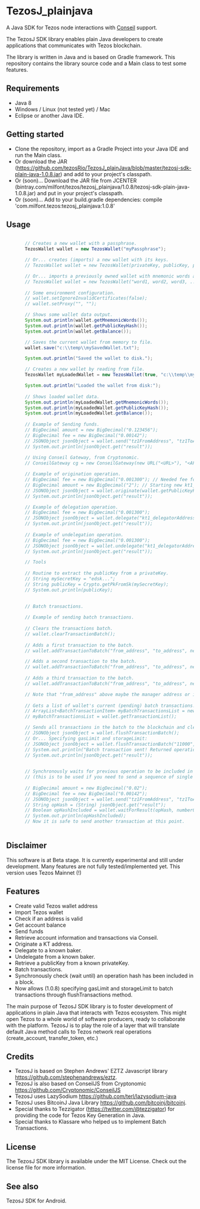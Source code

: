 # TezosJ_plainjava
A Java SDK for Tezos node interactions with [Conseil](https://cryptonomic.github.io/Conseil/#/) support.

The TezosJ SDK library enables plain Java developers to create applications that communicates with Tezos blockchain.

The library is written in Java and is based on Gradle framework. This repository contains the library source code and a Main class to test some features.

## Requirements

- Java 8
- Windows / Linux (not tested yet) / Mac
- Eclipse or another Java IDE.

## Getting started

- Clone the repository, import as a Gradle Project into your Java IDE and run the Main class.
- Or download the JAR (https://github.com/tezosRio/TezosJ_plainJava/blob/master/tezosj-sdk-plain-java-1.0.8.jar) and add to your project's classpath.
- Or (soon)... Download the JAR file from JCENTER (bintray.com/milfont/tezos/tezosj_plainjava/1.0.8/tezosj-sdk-plain-java-1.0.8.jar) and put in your project's classpath.
- Or (soon)... Add to your build.gradle dependencies: compile 'com.milfont.tezos:tezosj_plainjava:1.0.8'  

## Usage

```java

       // Creates a new wallet with a passphrase.
       TezosWallet wallet = new TezosWallet("myPassphrase");

       // Or... creates (imports) a new wallet with its keys.
       // TezosWallet wallet = new TezosWallet(privateKey, publicKey, publicKeyHash, myPassPhrase);

       // Or... imports a previously owned wallet with mnemonic words and passphrase.
       // TezosWallet wallet = new TezosWallet("word1, word2, word3, ... word15 ", "myPassPhrase");
       
       // Some environment configuration.
       // wallet.setIgnoreInvalidCertificates(false);
       // wallet.setProxy("", "");

       // Shows some wallet data output. 
       System.out.println(wallet.getMnemonicWords());
       System.out.println(wallet.getPublicKeyHash());
       System.out.println(wallet.getBalance());  

       // Saves the current wallet from memory to file.
       wallet.save("c:\\temp\\mySavedWallet.txt");

       System.out.println("Saved the wallet to disk.");

       // Creates a new wallet by reading from file.
       TezosWallet myLoadedWallet = new TezosWallet(true, "c:\\temp\\mySavedWallet.txt", "myPassphrase");

       System.out.println("Loaded the wallet from disk:");
       
       // Shows loaded wallet data. 
       System.out.println(myLoadedWallet.getMnemonicWords());
       System.out.println(myLoadedWallet.getPublicKeyHash());
       System.out.println(myLoadedWallet.getBalance());  
       
       // Example of Sending funds.
       // BigDecimal amount = new BigDecimal("0.123456");
       // BigDecimal fee = new BigDecimal("0.00142");
       // JSONObject jsonObject = wallet.send("tz1FromAddress", "tz1ToAddress", amount, fee, "", "");
       // System.out.println(jsonObject.get("result"));
       
       // Using Conseil Gateway, from Cryptonomic.
       // ConseilGateway cg = new ConseilGateway(new URL("<URL>"), "<APIKEY>", "alphanet");

       // Example of origination operation.   
       // BigDecimal fee = new BigDecimal("0.001300"); // Needed fee for origination.
       // BigDecimal amount = new BigDecimal("2"); // Starting new kt1_delegator address balance.
       // JSONObject jsonObject = wallet.originate(wallet.getPublicKeyHash(), true, true, fee, "", "", amount, "", "");
       // System.out.println(jsonObject.get("result"));

       // Example of delegation operation.
       // BigDecimal fee = new BigDecimal("0.001300");
       // JSONObject jsonObject = wallet.delegate("kt1_delegatorAddress", "tz1_delegate_address", fee, "", "");
       // System.out.println(jsonObject.get("result"));
       
       // Example of undelegation operation.
       // BigDecimal fee = new BigDecimal("0.001300");
       // JSONObject jsonObject = wallet.undelegate("kt1_delegatorAddress", fee);
       // System.out.println(jsonObject.get("result"));       

       // Tools
       
       // Routine to extract the publicKey from a privateKey.
       // String mySecretKey = "edsk...";
       // String publicKey = Crypto.getPkFromSk(mySecretKey);
       // System.out.println(publicKey);

       
       // Batch transactions.
       
       // Example of sending batch transactions.
       
       // Clears the transactions batch.
       // wallet.clearTransactionBatch(); 
       
       // Adds a first transaction to the batch.
       // wallet.addTransactionToBatch("from_address", "to_address", new BigDecimal("1"), new BigDecimal("0.00142"));

       // Adds a second transaction to the batch.
       // wallet.addTransactionToBatch("from_address", "to_address", new BigDecimal("2"), new BigDecimal("0.00142"));
       
       // Adds a third transaction to the batch.
       // wallet.addTransactionToBatch("from_address", "to_address", new BigDecimal("3"), new BigDecimal("0.00142"));

       // Note that "from_address" above maybe the manager address or its originated kt1 addresses.
       
       // Gets a list of wallet's current (pending) batch transactions.
       // ArrayList<BatchTransactionItem> myBatchTransactionsList = new ArrayList<BatchTransactionItem>();
       // myBatchTransactionsList = wallet.getTransactionList();

       // Sends all transactions in the batch to the blockchain and clears the batch.
       // JSONObject jsonObject = wallet.flushTransactionBatch();
       // Or... Specifying gasLimit and storageLimit:
       // JSONObject jsonObject = wallet.flushTransactionBatch("11000","300");       
       // System.out.println("Batch transaction sent! Returned operation hash is: ");
       // System.out.println(jsonObject.get("result"));

       
       // Synchronously waits for previous operation to be included in a block after sending another one.
       // (this is to be used if you need to send a sequence of single transactions, having to wait first for each one to be included).
       
       // BigDecimal amount = new BigDecimal("0.02");
       // BigDecimal fee = new BigDecimal("0.00142");
       // JSONObject jsonObject = wallet.send("tz1FromAddress", "tz1ToAddress", amount, fee, "", "");
	   // String opHash = (String) jsonObject.get("result");
	   // Boolean opHashIncluded = wallet.waitForResult(opHash, numberOfBlocksToWait);
	   // System.out.println(opHashIncluded);
	   // Now it is safe to send another transaction at this point.
 

```

## Disclaimer

This software is at Beta stage. It is currently experimental and still under development. Many features are not fully tested/implemented yet. This version uses Tezos Mainnet (!)

## Features

- Create valid Tezos wallet address
- Import Tezos wallet
- Check if an address is valid
- Get account balance
- Send funds
- Retrieve account information and transactions via Conseil.
- Originate a KT address.
- Delegate to a known baker.
- Undelegate from a known baker.
- Retrieve a publicKey from a known privateKey.
- Batch transactions.
- Synchronously check (wait until) an operation hash has been included in a block.
- Now allows (1.0.8) specifying gasLimit and storageLimit to batch transactions through flushTransactions method.

The main purpose of TezosJ SDK library is to foster development of applications in plain Java that interacts with Tezos ecosystem. This might open Tezos to a whole world of software producers, ready to collaborate with the platform. TezosJ is to play the role of a layer that will translate default Java method calls to Tezos network real operations (create_account, transfer_token, etc.)

## Credits

- TezosJ is based on Stephen Andrews' EZTZ Javascript library https://github.com/stephenandrews/eztz.
- TezosJ is also based on ConseilJS from Cryptonomic https://github.com/Cryptonomic/ConseilJS
- TezosJ uses LazySodium https://github.com/terl/lazysodium-java
- TezosJ uses BitcoinJ Java Library https://github.com/bitcoinj/bitcoinj.
- Special thanks to Tezzigator (https://twitter.com/@tezzigator) for providing the code for Tezos Key Generation in Java.
- Special thanks to Klassare who helped us to implement Batch Transactions.

## License

The TezosJ SDK library is available under the MIT License. Check out the license file for more information.

## See also

TezosJ SDK for Android.
